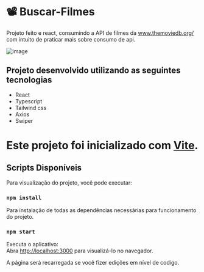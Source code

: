 # 📽️ Buscar-Filmes
Projeto feito e react, consumindo a API de filmes da www.themoviedb.org/ com intuito de praticar mais sobre consumo de api.

![image](https://user-images.githubusercontent.com/85570707/193093769-c5c06bc2-f438-4040-89c1-2e7e742e9197.png)

## Projeto desenvolvido utilizando as seguintes tecnologias
  - React
  - Typescript
  - Tailwind css
  - Axios
  - Swiper

# Este projeto foi inicializado com [Vite](https://vitejs.dev/).

## Scripts Disponíveis

Para visualização do projeto, você pode executar:

### `npm install`

Para instalação de todas as dependências necessárias para funcionamento do projeto.

### `npm start`

Executa o aplicativo:\
Abra [http://localhost:3000](http://localhost:3000) para visualizá-lo no navegador.

A página será recarregada se você fizer edições em nível de codigo.
